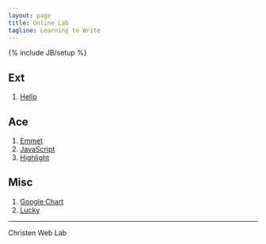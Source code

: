 ```yaml
---
layout: page
title: Online Lab
tagline: Learning to Write
---
```

{% include JB/setup %}

## Ext

1. [Hello](ext/hello.html)

## Ace

1. [Emmet](ace/index.html)
1. [JavaScript](ace/js.html)
1. [Highlight](ace/highlighter.html)

## Misc

1. [Google Chart](chart/index.html)
1. [Lucky](lucky/index.html)

***

Christen Web Lab